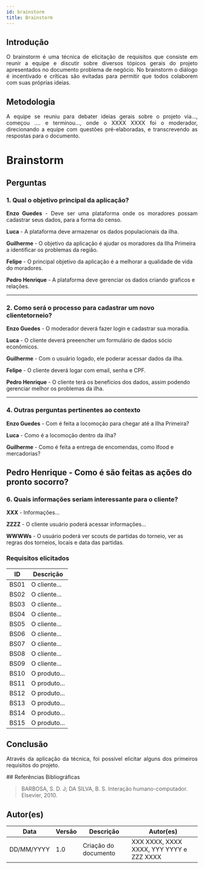 ```yaml
---
id: brainstorm
title: Brainstorm
---
```

 
## Introdução
<p align = "justify">
O brainstorm é uma técnica de elicitação de requisitos que consiste em reunir a equipe e discutir sobre diversos tópicos gerais do projeto apresentados no documento problema de negócio. No brainstorm o diálogo é incentivado e críticas são evitadas para permitir que todos colaborem com suas próprias ideias.
</p>
 
## Metodologia
<p align = "justify">
A equipe se reuniu para debater ideias gerais sobre o projeto via..., começou .... e terminou..., onde o XXXX XXXX foi o moderador, direcionando a equipe com questões pré-elaboradas, e transcrevendo as respostas para o documento.
</p>
 
# Brainstorm
 
<!-- ## Versão 1.0 -->
 
## Perguntas
 
### 1. Qual o objetivo principal da aplicação?
 
<p align = "justify">
<b>Enzo Guedes</b> - Deve ser uma plataforma onde os moradores possam cadastrar seus dados, para a forma do censo.
</p>
 
<b>Luca</b> - A plataforma deve armazenar os dados populacionais da ilha. 
 
<b>Guilherme</b> - O objetivo da aplicação é ajudar os moradores da Ilha Primeira a identificar os problemas da região.
 
<b>Felipe</b> - O principal objetivo da aplicação é a melhorar a qualidade de vida do moradores.
 
<b>Pedro Henrique</b> - A plataforma deve gerenciar os dados criando graficos e relações.
</p>
 
---
 
### 2. Como será o processo para cadastrar um novo clientetorneio?
 
<p align = "justify">
<b>Enzo Guedes</b> - O moderador deverá fazer login e cadastrar sua moradia.
 
<b>Luca</b> - O cliente deverá preeencher um formulário de dados sócio econômicos.
 
<b>Guilherme</b> - Com o usuário logado, ele poderar acessar dados da ilha.

<b>Felipe</b> - O cliente deverá logar com email, senha e CPF.
 
<b>Pedro Henrique</b> - O cliente terá os beneficios dos dados, assim podendo gerenciar melhor os problemas da ilha.
 
---
 
<!-- ### 3. Como será a forma de adicionar produtos?
 
<p align = "justify">
<b>Enzo Guedes</b> - O cliente ao cadastrar 
</p>
 
<p align = "justify">
<b>YYYYY</b> - O produto tem...
</p>
 
<b>ZZZZ</b> - O produto....
 
<b>XXXX</b> - O produto....

 
--- -->
 
### 4. Outras perguntas pertinentes ao contexto

<p align = "justify">
<b>Enzo Guedes</b> - Com é feita a locomoção para chegar até a Ilha Primeira?
 
<b>Luca</b> - Como é a locomoção dentro da ilha?
 
<b>Guilherme</b> - Como é feita a entrega de encomendas, como Ifood e mercadorias?

<b>Pedro Henrique</b> - Como é são feitas as ações do pronto socorro?
---
<!-- 
### 5. "Outras perguntas pertinentes ao contexto", Como seria a forma de adicionar do cliente adicionar os produtos ?
<p align = "justify">
<b>XXX</b> - O cliente....
</p>
-->

### 6. Quais informações seriam interessante para o cliente?
<p align = "justify">
   <b>XXX</b> - Informações...
   
   <b>ZZZZ</b> - O cliente usuário poderá acessar informações...

   <b>WWWWs</b> - O usuário poderá ver scouts de partidas do torneio, ver as regras dos torneios, locais e data das partidas.
   
</p>
 
### Requisitos elicitados
 
|ID|Descrição|
|----|-------------|
|BS01| O cliente...|
|BS02| O cliente...|
|BS03| O cliente...|
|BS04| O cliente...|
|BS05| O cliente...|
|BS06| O cliente...|
|BS07| O cliente...|
|BS08| O cliente...|
|BS09| O cliente...|
|BS10| O produto...|
|BS11| O produto...|
|BS12| O produto...|
|BS13| O produto...|
|BS14| O produto...|
|BS15| O produto...|
 
## Conclusão
<p align = "justify">
Através da aplicação da técnica, foi possível elicitar alguns dos primeiros requisitos do projeto.
</p>
## Referências Bibliográficas
 
> BARBOSA, S. D. J; DA SILVA, B. S. Interação humano-computador. Elsevier, 2010.
 
 
## Autor(es)
| Data | Versão | Descrição | Autor(es) |
| -- | -- | -- | -- |
| DD/MM/YYYY | 1.0 | Criação do documento | XXX XXXX, XXXX XXXX, YYY YYYY e ZZZ XXXX |
